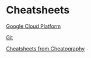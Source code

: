 # Cheatsheets

[Google Cloud Platform](GCP.md)

[Git](Git.md)



[Cheatsheets from Cheatography](https://cheatography.com/)
